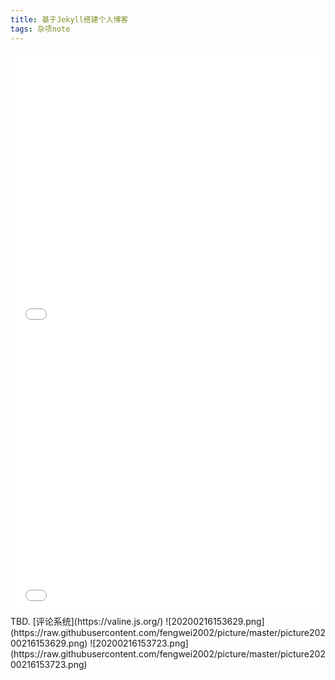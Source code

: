 ```yaml
---
title: 基于Jekyll搭建个人博客
tags: 杂项note
---
```

<iframe frameborder="0" border="1" 
            marginwidth="0" marginheight="0" 
            width=100% height="450" 
            src="//music.163.com/outchain/player?type=2&id=553795744&auto=0&height=32">
    </iframe>

<iframe frameborder="0" border="1" 
            marginwidth="0" marginheight="0"
            width="100%" height="450" 
            src="//music.163.com/outchain/player?type=2&amp;id=2175282&amp;auto=1&amp;height=80">
    </iframe>
TBD.
[评论系统](https://valine.js.org/)
![20200216153629.png](https://raw.githubusercontent.com/fengwei2002/picture/master/picture20200216153629.png)
![20200216153723.png](https://raw.githubusercontent.com/fengwei2002/picture/master/picture20200216153723.png)
